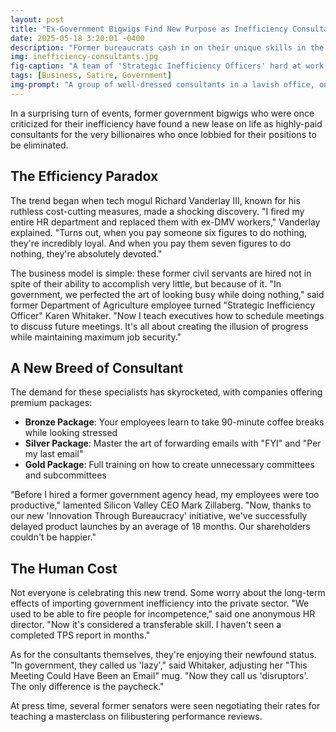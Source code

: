 ```yaml
---
layout: post
title: "Ex-Government Bigwigs Find New Purpose as Inefficiency Consultants for Billionaires"
date: 2025-05-18 3:20:01 -0400
description: "Former bureaucrats cash in on their unique skills in the private sector"
img: inefficiency-consultants.jpg
fig-caption: "A team of 'Strategic Inefficiency Officers' hard at work, or at least appearing to be"
tags: [Business, Satire, Government]
img-prompt: "A group of well-dressed consultants in a lavish office, one sleeping at their desk, another playing solitaire on their computer, and a third taking a two-hour lunch break, with a sign that says 'Efficiency is Overrated' on the wall"
---
```


In a surprising turn of events, former government bigwigs who were once criticized for their inefficiency have found a new lease on life as highly-paid consultants for the very billionaires who once lobbied for their positions to be eliminated.

## The Efficiency Paradox

The trend began when tech mogul Richard Vanderlay III, known for his ruthless cost-cutting measures, made a shocking discovery. "I fired my entire HR department and replaced them with ex-DMV workers," Vanderlay explained. "Turns out, when you pay someone six figures to do nothing, they're incredibly loyal. And when you pay them seven figures to do nothing, they're absolutely devoted."

The business model is simple: these former civil servants are hired not in spite of their ability to accomplish very little, but because of it. "In government, we perfected the art of looking busy while doing nothing," said former Department of Agriculture employee turned "Strategic Inefficiency Officer" Karen Whitaker. "Now I teach executives how to schedule meetings to discuss future meetings. It's all about creating the illusion of progress while maintaining maximum job security."

## A New Breed of Consultant

The demand for these specialists has skyrocketed, with companies offering premium packages:

- **Bronze Package**: Your employees learn to take 90-minute coffee breaks while looking stressed
- **Silver Package**: Master the art of forwarding emails with "FYI" and "Per my last email"
- **Gold Package**: Full training on how to create unnecessary committees and subcommittees

"Before I hired a former government agency head, my employees were too productive," lamented Silicon Valley CEO Mark Zillaberg. "Now, thanks to our new 'Innovation Through Bureaucracy' initiative, we've successfully delayed product launches by an average of 18 months. Our shareholders couldn't be happier."

## The Human Cost

Not everyone is celebrating this new trend. Some worry about the long-term effects of importing government inefficiency into the private sector. "We used to be able to fire people for incompetence," said one anonymous HR director. "Now it's considered a transferable skill. I haven't seen a completed TPS report in months."

As for the consultants themselves, they're enjoying their newfound status. "In government, they called us 'lazy'," said Whitaker, adjusting her "This Meeting Could Have Been an Email" mug. "Now they call us 'disruptors'. The only difference is the paycheck."

At press time, several former senators were seen negotiating their rates for teaching a masterclass on filibustering performance reviews.

